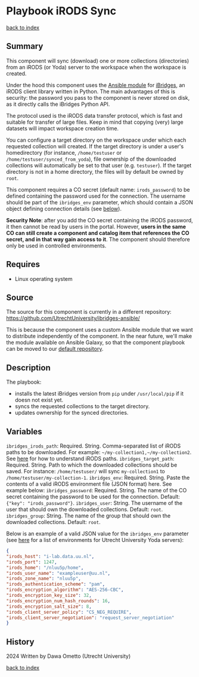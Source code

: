 # Playbook iRODS Sync
[back to index](../index.md#Playbooks)

## Summary

This component will sync (download) one or more collections (directories) from an iRODS (or Yoda) server to the workspace when the workspace is created.

Under the hood this component uses the [Ansible module](https://github.com/UtrechtUniversity/ibridges-ansible/) for [iBridges](https://github.com/UtrechtUniversity/ibridges), an iRODS client library written in Python. The main advantages of this is security: the password you pass to the component is never stored on disk, as it directly calls the iBridges Python API.

The protocol used is the iRODS data transfer protocol, which is fast and suitable for transfer of large files. Keep in mind that  copying (very) large datasets will impact workspace creation time.

You can configure a target directory on the workspace under which each requested collection will created. If the target directory is under a user's homedirectory (for instance, `/home/testuser` or `/home/testuser/synced_from_yoda`), file ownership of the downloaded collections will automatically be set to that user (e.g. `testuser`). If the target directory is not in a home directory, the files will by default be owned by `root`.

This component requires a CO secret (default name: `irods_password`) to be defined containing the password used for the connection. The username should be part of the `ibridges_env` parameter, which should contain a JSON object defining connection details (see [below](#variables)).

**Security Note**: after you add the CO secret containing the iRODS password, it then cannot be read by users in the portal. However, **users in the same CO can still create a component and catalog item that references the CO secret, and in that way gain access to it**. The component should therefore only be used in controlled environments.

## Requires

- Linux operating system

## Source

The source for this component is currently in a different repository: https://github.com/UtrechtUniversity/ibridges-ansible/

This is because the component uses a custom Ansible module that we want to distribute independently of the component. In the near future, we'll make the module available on Ansible Galaxy, so that the component playbook can be moved to our [default repository](https://github.com/UtrechtUniversity/researchcloud-items).

## Description

The playbook:

* installs the latest iBridges version from `pip` under `/usr/local/pip` if it doesn not exist yet.
* syncs the requested collections to the target directory.
* updates ownership for the synced directories.

## Variables

`ibridges_irods_path`: Required. String. Comma-separated list of iRODS paths to be downloaded. For example: `~/my-collection1,~/my-collection2`. See [here](https://github.com/UtrechtUniversity/iBridges/blob/develop/tutorials/01-iRODS-paths.ipynb) for how to understand iRODS paths.
`ibridges_target_path`: Required. String. Path to which the downloaded collections should be saved. For instance: `/home/testuser/` will sync `my-collection1` to `/home/testuser/my-collection-1`.
`ibridges_env`: Required. String. Paste the contents of a valid iRODS environment file (JSON format) here. See example below:
`ibridges_password`: Required. String. The name of the CO secret containing the password to be used for the connection. Default: `{"key": "irods_password"}`.
`ibridges_user`: String. The username of the user that should own the downloaded collections. Default: `root`.
`ibridges_group`: String. The name of the group that should own the downloaded collections. Default: `root`.

Below is an example of a valid JSON value for the `ibridges_env` parameter (see [here](https://www.uu.nl/en/research/yoda/guide-to-yoda/i-am-using-yoda/using-icommands-for-large-datasets) for a list of environments for Utrecht University Yoda servers):

```json
{  
"irods_host": "i-lab.data.uu.nl", 
"irods_port": 1247,  
"irods_home": "/nluu5p/home",  
"irods_user_name": "exampleuser@uu.nl",  
"irods_zone_name": "nluu5p",  
"irods_authentication_scheme": "pam",  
"irods_encryption_algorithm": "AES-256-CBC",  
"irods_encryption_key_size": 32,  
"irods_encryption_num_hash_rounds": 16,  
"irods_encryption_salt_size": 8,  
"irods_client_server_policy": "CS_NEG_REQUIRE",
"irods_client_server_negotiation": "request_server_negotiation"
}
```

## History
2024 Written by Dawa Ometto (Utrecht University)

[back to index](../index.md#Playbooks)
